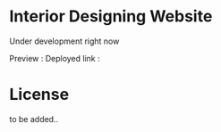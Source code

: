 # Interior Designing Website

Under development right now

Preview :
Deployed link :

# License 
to be added..
